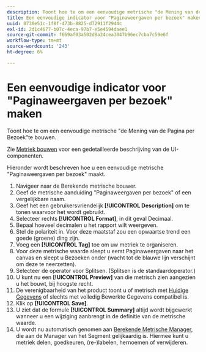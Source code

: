 ```yaml
---
description: Toont hoe te om een eenvoudige metrische "de Mening van de Pagina per Bezoek"te bouwen.
title: Een eenvoudige indicator voor "Paginaweergaven per bezoek" maken
uuid: 0730e51c-1f8f-473b-8825-d72911f2944c
exl-id: 2d1c4677-b07c-4eca-97b7-e5e4594daee1
source-git-commit: f669af03a502d8a24cea3047b96ec7cba7c59e6f
workflow-type: tm+mt
source-wordcount: '243'
ht-degree: 6%

---
```


# Een eenvoudige indicator voor &quot;Paginaweergaven per bezoek&quot; maken

Toont hoe te om een eenvoudige metrische &quot;de Mening van de Pagina per Bezoek&quot;te bouwen.

Zie [Metriek bouwen](/help/components/c-calcmetrics/c-workflow/cm-workflow/c-build-metrics/cm-build-metrics.md) voor een gedetailleerde beschrijving van de UI-componenten.

Hieronder wordt beschreven hoe u een eenvoudige metrische &quot;Paginaweergaven per bezoek&quot; maakt.

1. Navigeer naar de Berekende metrische bouwer.
1. Geef de metrische aanduiding &quot;Paginaweergaven per bezoek&quot; of een vergelijkbare naam.
1. Geef het een gebruikersvriendelijk **[!UICONTROL Description]** om te tonen waarvoor het wordt gebruikt.
1. Selecteer rechts **[!UICONTROL Format]**, in dit geval Decimaal.
1. Bepaal hoeveel decimalen u het rapport wilt weergeven.
1. Stel de polariteit in. Voor deze maatstaf zou een opwaartse trend een goede (groene) ding zijn.
1. Voeg een **[!UICONTROL Tag]** toe om uw metriek te organiseren.
1. Voor deze metrische waarde sleept u eerst Paginaweergaven naar het canvas en sleept u Bezoeken onder (wacht tot de blauwe lijn verschijnt om deze te neerzetten).
1. Selecteer de operator voor Splitsen. (Splitsen is de standaardoperator.)
1. U kunt nu een **[!UICONTROL Preview]** van die metrisch zien aangezien u het bouwt, bij hoogste recht.
1. De verenigbaarheid van het product toont u of metrisch met [Huidige Gegevens](https://experienceleague.adobe.com/docs/analytics/analyze/reports-analytics/current-data.html) of slechts met volledig Bewerkte Gegevens compatibel is.
1. Klik op **[!UICONTROL Save]**.
1. U ziet dat de formule **[!UICONTROL Summary]** altijd wordt bijgewerkt wanneer u een wijziging aanbrengt in de definitie van de metrische waarde.
1. U wordt nu automatisch genomen aan [Berekende Metrische Manager](/help/components/c-calcmetrics/c-workflow/cm-workflow/cm-manager.md), die aan de Manager van het Segment gelijkaardig is. Hiermee kunt u metriek delen, goedkeuren, (re-)labelen, hernoemen of verwijderen.
